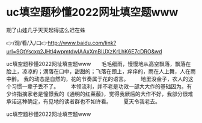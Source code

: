 # uc填空题秒懂2022网址填空题www
期了山娃几乎天天起得这么迟在蛛

👉/观/看/入/口👉http://www.baidu.com/link?url=9GtYscxq2JHtl4wpmtdwIAAxXmBlUXzKrLhK6E7cDRO&wd

uc填空题秒懂2022网址填空题www　　毛毛细雨，慢慢地从高空飘落，飘落在脸上，凉凉的；滴落在口中，甜甜的；飞落在颈上，痒痒的，雨在人上舞，人在雨中醉。
我的动态是自然的，花的节奏属于花的语言。
　　地里没金子，农人的这个习惯一辈子丢不了。
　　本领流利，并不老是功效一部大大作的基础因为。有少许指摘家老是憧憬我的《通明的红莱菔》，觉得我厥后的大作不好，我部分很难承诺这种确定，有见地的读者群也不如许看。
　　夏天令我老去。

uc填空题秒懂2022网址填空题www
